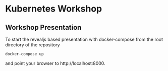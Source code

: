 # Kubernetes Workshop

## Workshop Presentation
To start the revealjs based presentation with docker-compose from the root directory of the repository 

```
docker-compose up
```
and point your browser to http://localhost:8000.
